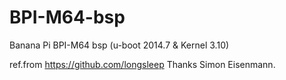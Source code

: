 # BPI-M64-bsp
Banana Pi BPI-M64 bsp (u-boot 2014.7 & Kernel 3.10)

ref.from https://github.com/longsleep Thanks Simon Eisenmann.
